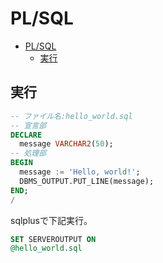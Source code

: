 # PL/SQL

- [PL/SQL](#plsql)
  - [実行](#実行)

## 実行

``` sql
-- ファイル名:hello_world.sql
-- 宣言部
DECLARE
  message VARCHAR2(50);
-- 処理部
BEGIN
  message := 'Hello, world!';
  DBMS_OUTPUT.PUT_LINE(message);
END;
/
```

sqlplusで下記実行。

``` sql
SET SERVEROUTPUT ON
@hello_world.sql
```

